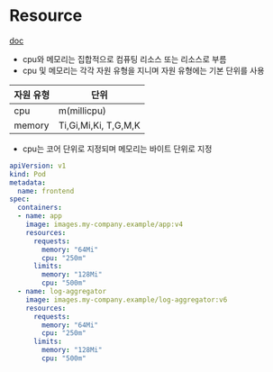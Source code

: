 
# Resource

[doc](https://kubernetes.io/docs/concepts/configuration/manage-resources-containers/)

- cpu와 메모리는 집합적으로 컴퓨팅 리소스 또는 리소스로 부름
- cpu 및 메모리는 각각 자원 유형을 지니며 자원 유형에는 기본 단위를 사용

| 자원 유형  | 단위                   |
| ------     | --------------------   |
| cpu        | m(millicpu)            |
| memory     | Ti,Gi,Mi,Ki, T,G,M,K   |

- cpu는 코어 단위로 지정되며 메모리는 바이트 단위로 지정

```yaml
apiVersion: v1
kind: Pod
metadata:
  name: frontend
spec:
  containers:
  - name: app
    image: images.my-company.example/app:v4
    resources:
      requests:
        memory: "64Mi"
        cpu: "250m"
      limits:
        memory: "128Mi"
        cpu: "500m"
  - name: log-aggregator
    image: images.my-company.example/log-aggregator:v6
    resources:
      requests:
        memory: "64Mi"
        cpu: "250m"
      limits:
        memory: "128Mi"
        cpu: "500m"
```


